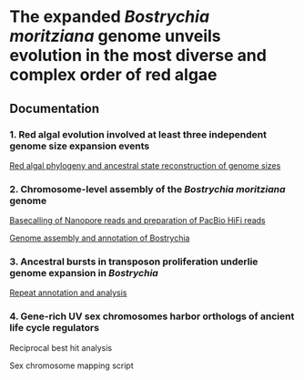 # The expanded _Bostrychia moritziana_ genome unveils evolution in the most diverse and complex order of red algae

## Documentation

### 1. Red algal evolution involved at least three independent genome size expansion events

[Red algal phylogeny and ancestral state reconstruction of genome sizes](https://github.com/Borg-Lab/Bostrychia_genome/tree/main/code/1-Genome_size_expansion.md)

### 2. Chromosome-level assembly of the _Bostrychia moritziana_ genome

[Basecalling of Nanopore reads and preparation of PacBio HiFi reads](https://github.com/Borg-Lab/Bostrychia_genome/tree/main/code/2-Basecalling_and_sequence_reads_modifications.md)

[Genome assembly and annotation of Bostrychia](https://github.com/Borg-Lab/Bostrychia_genome/tree/main/code/3-Genome_assembly_and_annotation.md)


### 3. Ancestral bursts in transposon proliferation underlie genome expansion in _Bostrychia_

[Repeat annotation and analysis](https://github.com/Borg-Lab/Bostrychia_genome/tree/main/code/4-Repeat_annotation_and_analysis.md)

### 4. Gene-rich UV sex chromosomes harbor orthologs of ancient life cycle regulators
Reciprocal best hit analysis

Sex chromosome mapping script
